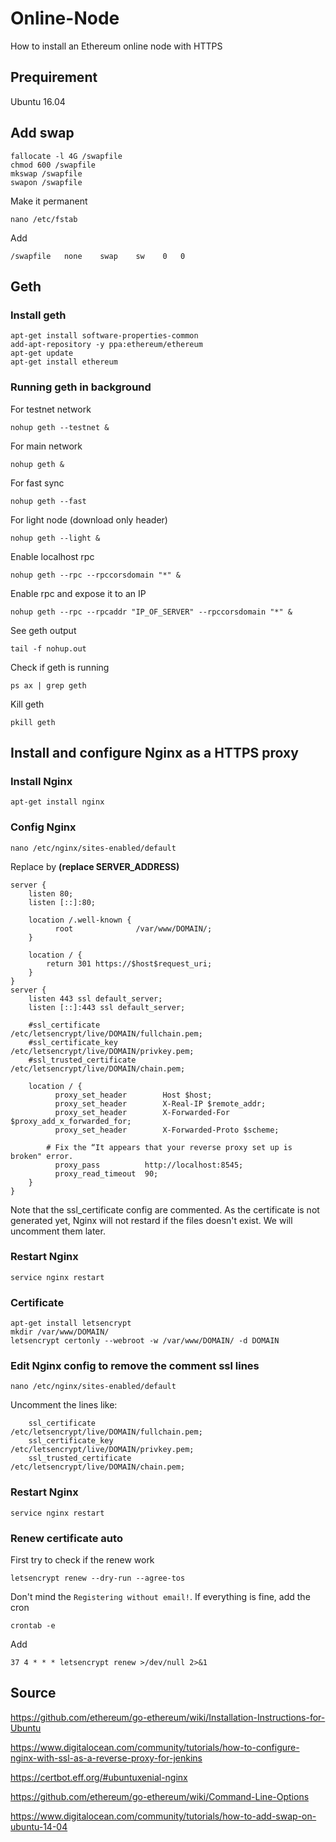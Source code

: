 # Online-Node
How to install an Ethereum online node with HTTPS

## Prequirement

Ubuntu 16.04

## Add swap

```console
fallocate -l 4G /swapfile
chmod 600 /swapfile
mkswap /swapfile
swapon /swapfile
```

Make it permanent

```console
nano /etc/fstab
```

Add

```
/swapfile   none    swap    sw    0   0
```


## Geth

### Install geth

```console
apt-get install software-properties-common
add-apt-repository -y ppa:ethereum/ethereum
apt-get update
apt-get install ethereum
```

### Running geth in background

For testnet network

```console
nohup geth --testnet &
```

For main network

```console
nohup geth &
```

For fast sync

```console
nohup geth --fast
```

For light node (download only header)

```console
nohup geth --light &
```

Enable localhost rpc

```console
nohup geth --rpc --rpccorsdomain "*" &
```

Enable rpc and expose it to an IP

```console
nohup geth --rpc --rpcaddr "IP_OF_SERVER" --rpccorsdomain "*" &
```

See geth output

```console
tail -f nohup.out
```

Check if geth is running

```console
ps ax | grep geth
```

Kill geth

```console
pkill geth
```

## Install and configure Nginx as a HTTPS proxy

### Install Nginx

```console
apt-get install nginx
```

### Config Nginx

```console
nano /etc/nginx/sites-enabled/default
```

Replace by **(replace SERVER_ADDRESS)**

```
server {
	listen 80;
	listen [::]:80;
	
	location /.well-known {
	      root              /var/www/DOMAIN/;
	}
	
	location / {
		return 301 https://$host$request_uri;
	}
}
server {
	listen 443 ssl default_server;
	listen [::]:443 ssl default_server;
	
	#ssl_certificate                 /etc/letsencrypt/live/DOMAIN/fullchain.pem;
	#ssl_certificate_key             /etc/letsencrypt/live/DOMAIN/privkey.pem;
	#ssl_trusted_certificate         /etc/letsencrypt/live/DOMAIN/chain.pem;

	location / {
	      proxy_set_header        Host $host;
	      proxy_set_header        X-Real-IP $remote_addr;
	      proxy_set_header        X-Forwarded-For $proxy_add_x_forwarded_for;
	      proxy_set_header        X-Forwarded-Proto $scheme;

        # Fix the “It appears that your reverse proxy set up is broken" error.
	      proxy_pass          http://localhost:8545;
	      proxy_read_timeout  90;
	}
}
```

Note that the ssl_certificate config are commented. As the certificate is not generated yet, Nginx will not restard if the files doesn't exist. We will uncomment them later.

### Restart Nginx

```console
service nginx restart
```

### Certificate

```console
apt-get install letsencrypt
mkdir /var/www/DOMAIN/
letsencrypt certonly --webroot -w /var/www/DOMAIN/ -d DOMAIN
```

### Edit Nginx config to remove the comment ssl lines

```console
nano /etc/nginx/sites-enabled/default
```

Uncomment the lines like:

```
	ssl_certificate                 /etc/letsencrypt/live/DOMAIN/fullchain.pem;
	ssl_certificate_key             /etc/letsencrypt/live/DOMAIN/privkey.pem;
	ssl_trusted_certificate         /etc/letsencrypt/live/DOMAIN/chain.pem;
```

### Restart Nginx

```console
service nginx restart
```

### Renew certificate auto

First try to check if the renew work

```console
letsencrypt renew --dry-run --agree-tos
```

Don't mind the `Registering without email!`.
If everything is fine, add the cron

```console
crontab -e
```

Add

```console
37 4 * * * letsencrypt renew >/dev/null 2>&1
```

## Source

https://github.com/ethereum/go-ethereum/wiki/Installation-Instructions-for-Ubuntu

https://www.digitalocean.com/community/tutorials/how-to-configure-nginx-with-ssl-as-a-reverse-proxy-for-jenkins

https://certbot.eff.org/#ubuntuxenial-nginx

https://github.com/ethereum/go-ethereum/wiki/Command-Line-Options

https://www.digitalocean.com/community/tutorials/how-to-add-swap-on-ubuntu-14-04
